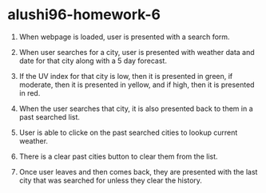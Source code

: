 # alushi96-homework-6

1. When webpage is loaded, user is presented with a search form.

2. When user searches for a city, user is presented with weather data and date for that city along with a 5 day forecast.

3. If the UV index for that city is low, then it is presented in green, if moderate, then it is presented in yellow, and if high, then it is presented in red.

4. When the user searches that city, it is also presented back to them in a past searched list.

5. User is able to clicke on the past searched cities to lookup current weather.

6. There is a clear past cities button to clear them from the list.

7. Once user leaves and then comes back, they are presented with the last city that was searched for unless they clear the history.